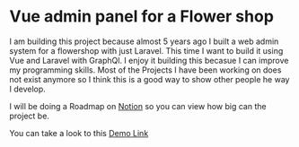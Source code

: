 # Vue admin panel for a Flower shop

I am building this project because almost 5 years ago I built a web admin system for a flowershop with just Laravel. This time I want to build it using Vue and Laravel with GraphQl.
I enjoy it building this becasue I can improve my programming skills. Most of the Projects I have been working on does not exist anymore so I think this is a good way to show other people he way I develop.

I will be doing a Roadmap on [Notion](https://neftaliaguilar.notion.site/neftaliaguilar/ba41c82bbd6648c89e7385ad9377b782?v=ebc29a1ce3034fdf86575e20b0b540bf) so you can view how big can the project be.

You can take a look to this [Demo Link](https://vue-flowershop-admin.netlify.app/)